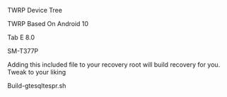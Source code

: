 TWRP Device Tree

TWRP Based On Android 10

Tab E 8.0

SM-T377P

Adding this included file to your recovery root will build recovery for you. Tweak to your liking

Build-gtesqltespr.sh
